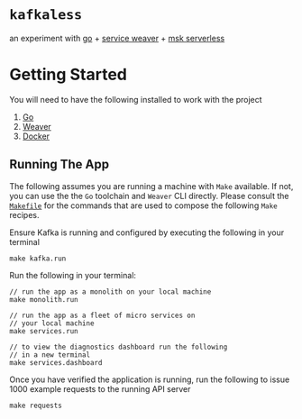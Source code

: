 # `kafkaless`

an experiment with [go](https://go.dev/) + [service weaver](https://serviceweaver.dev/) + [msk serverless](https://docs.aws.amazon.com/msk/latest/developerguide/serverless.html)

# Getting Started

You will need to have the following installed to work with the project

1. [Go](https://go.dev/doc/install)
2. [Weaver](https://serviceweaver.dev/docs.html#installation)
3. [Docker](https://docs.docker.com/engine/install/)

## Running The App

The following assumes you are running a machine with `Make` available. If not, you can use the the `Go` toolchain and `Weaver` CLI directly. Please consult the [`Makefile`](./Makefile) for the commands that are used to compose the following `Make` recipes.

Ensure Kafka is running and configured by executing the following in your terminal
```
make kafka.run
```

Run the following in your terminal:

```
// run the app as a monolith on your local machine
make monolith.run
```

```
// run the app as a fleet of micro services on
// your local machine
make services.run

// to view the diagnostics dashboard run the following
// in a new terminal
make services.dashboard
```

Once you have verified the application is running, run the following to issue 1000 example requests to the running API server

```
make requests
```




